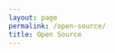 ```yaml
---
layout: page
permalink: /open-source/
title: Open Source
---
```

<div class="github-widget" data-user="vardius" data-options='{"sortBy":"stargazers_count"}'></div>
<script>
/*
 https://github.com/jawj/github-widget
Copyright (c) 2011 - 2012 George MacKerron
Released under the MIT licence: http://opensource.org/licenses/mit-license
*/
(function(){var k,p,m,q,n,h,t,u,v=[].indexOf||function(c){for(var b=0,a=this.length;b<a;b++)if(b in this&&this[b]===c)return b;return-1},w={}.hasOwnProperty;t=function(c,b){var a,f,g,e,d,r,n,l,k,p,m;h({cls:"gw-clearer",prevSib:b});a=b.getAttribute("data-user");d=b.getAttribute("data-options");d="string"===typeof d?JSON.parse(d):{};p=[(a+".github.com").toLowerCase(),(a+".github.io").toLowerCase()];m=d.sortBy||"watchers";g=parseInt(d.limit)||Infinity;e=0;r=c.sort(function(a,b){return b[m]-a[m]});k=
[];a=0;for(f=r.length;a<f;a++)if(l=r[a],!(!d.forks&&l.fork||(n=l.name.toLowerCase(),0<=v.call(p,n)))&&l.description){if(e++===g)break;k.push(h({parent:b,cls:"gw-repo-outer",kids:[h({cls:"gw-repo",kids:[h({cls:"gw-title",kids:[h({tag:"ul",cls:"gw-stats",kids:[h({tag:"li",text:l.watchers,cls:"gw-watchers"}),h({tag:"li",text:l.forks,cls:"gw-forks"})]}),h({tag:"a",href:l.html_url,text:l.name,cls:"gw-name"})]}),null!=l.language?h({cls:"gw-lang",text:l.language}):void 0,h({cls:"gw-repo-desc",text:l.description})]})]}))}return k};
k=[];q=function(c,b,a){return n({url:c,success:function(c){var f,e,d;k[a]=k[a].concat(c.data);if(d=c.meta.Link)for(c=0,f=d.length;c<f;c++)if(e=d[c],"next"===e[1].rel){q(e[0],b,a);return}return t(k[a],b)}})};p=function(c,b){var a,f,g,e,d,h;null==b&&(b={});f={};g=c.className.match(p.re);if(null!=g)for(e=0,h=g.length;e<h;e++)a=g[e],f[a]=!0;g=null!=(d=b.has)?d.match(p.re):void 0;if(null!=g){d=0;for(e=g.length;d<e;d++)if(a=g[d],!f[a])return!1;return!0}return null};p.re=/\S+/g;m=function(c){var b,a,f,g,
e;null==c&&(c={});a=null!=(f=c.inside)?f:document;f=null!=(b=c.tag)?b:"*";if(null!=c.id)return a.getElementById(c.id);if((b=null!=c.cls)&&"*"===f&&null!=a.getElementsByClassName)return a.getElementsByClassName(c.cls);a=a.getElementsByTagName(f);if(b){var d,h,k;k=[];d=0;for(h=a.length;d<h;d++)b=a[d],p(b,{has:c.cls})&&k.push(b);a=k}return null==c.multi&&(g=f.toLowerCase(),0<=v.call(m.uniqueTags,g))?null!=(e=a[0])?e:null:a};m.uniqueTags="html body frameset head title base".split(" ");u=function(c){return document.createTextNode(""+
c)};h=function(c){var b,a,f,g,e,d;null==c&&(c={});e=document.createElement(null!=(b=c.tag)?b:"div");for(f in c)if(w.call(c,f))switch(d=c[f],f){case "tag":continue;case "parent":d.appendChild(e);break;case "kids":a=0;for(g=d.length;a<g;a++)b=d[a],null!=b&&e.appendChild(b);break;case "prevSib":d.parentNode.insertBefore(e,d.nextSibling);break;case "text":e.appendChild(u(d));break;case "cls":e.className=d;break;default:e[f]=d}return e};n=function(c){var b,a,f;b=null!=(a=c.callback)?a:"_JSONPCallback_"+
n.callbackNum++;a=c.url.replace("<cb>",b);window[b]=null!=(f=c.success)?f:n.noop;return h({tag:"script",src:a,parent:m({tag:"head"})})};n.callbackNum=0;n.noop=function(){};(function(){var c,b,a,f,g,e;g=m({tag:"div",cls:"github-widget"});e=[];b=a=0;for(f=g.length;a<f;b=++a)c=g[b],e.push(function(a,b){k.push([]);return q("https://api.github.com/users/"+a.getAttribute("data-user")+"/repos?callback=<cb>",a,b)}(c,b));return e})()}).call(this);
</script>
